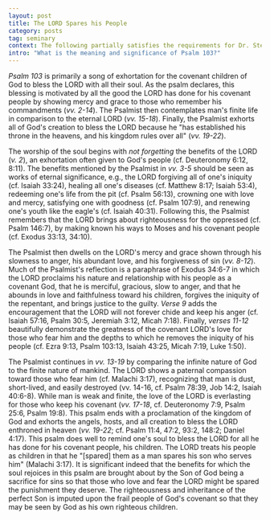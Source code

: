 ```yaml
---
layout: post
title: The LORD Spares his People
category: posts
tag: seminary
context: The following partially satisfies the requirements for Dr. Steven McKinion's Biblical Hermeneutics class at Southeastern Baptist Theological Seminary.
intro: "What is the meaning and significance of Psalm 103?"
---
```


<cite class='bibleref' title='Psalm 103'>Psalm 103</cite> is primarily a song of exhortation for the covenant children of God to bless the LORD with all their soul. As the psalm declares, this blessing is motivated by all the good the LORD has done for his covenant people by showing mercy and grace to those who remember his commandments (<cite class='bibleref' title='Psalm 103:2-14'>vv. 2-14</cite>). The Psalmist then contemplates man's finite life in comparison to the eternal LORD (<cite class='bibleref' title='Psalm 103:15-18'>vv. 15-18</cite>). Finally, the Psalmist exhorts all of God's creation to bless the LORD because he "has established his throne in the heavens, and his kingdom rules over all" (<cite class='bibleref' title='Psalm 103:19-22'>vv. 19-22</cite>).

The worship of the soul begins with *not forgetting* the benefits of the LORD (<cite class='bibleref' title='Psalm 103:2'>v. 2</cite>), an exhortation often given to God's people (cf. Deuteronomy 6:12, 8:11). The benefits mentioned by the Psalmist in <cite class='bibleref' title='Psalm 103:3-5'>vv. 3-5</cite> should be seen as works of eternal significance, e.g., the LORD forgiving all of one's iniquity (cf. Isaiah 33:24), healing all one's diseases (cf. Matthew 8:17; Isaiah 53:4), redeeming one's life from the pit (cf. Psalm 56:13), crowning one with love and mercy, satisfying one with goodness (cf. Psalm 107:9), and renewing one's youth like the eagle's (cf. Isaiah 40:31). Following this, the Psalmist remembers that the LORD brings about righteousness for the oppressed (cf. Psalm 146:7), by making known his ways to Moses and his covenant people (cf. Exodus 33:13, 34:10).

The Psalmist then dwells on the LORD's mercy and grace shown through his slowness to anger, his abundant love, and his forgiveness of sin (<cite class='bibleref' title='Psalm 103:8-12'>vv. 8-12</cite>). Much of the Psalmist's reflection is a paraphrase of Exodus 34:6-7 in which the LORD proclaims his nature and relationship with his people as a covenant God, that he is merciful, gracious, slow to anger, and that he abounds in love and faithfulness toward his children, forgives the iniquity of the repentant, and brings justice to the guilty. <cite class='bibleref' title='Psalm 103:9'>Verse 9</cite> adds the encouragement that the LORD will not forever chide and keep his anger (cf. Isaiah 57:16, Psalm 30:5, Jeremiah 3:12, Micah 7:18). Finally, <cite class='bibleref' title='Psalm 103:11-12'>verses 11-12</cite> beautifully demonstrate the greatness of the covenant LORD's love for those who fear him and the depths to which he removes the iniquity of his people (cf. Ezra 9:13, Psalm 103:13, Isaiah 43:25, Micah 7:19, Luke 1:50).

The Psalmist continues in <cite class='bibleref' title='Psalm 103:13-19'>vv. 13-19</cite> by comparing the infinite nature of God to the finite nature of mankind. The LORD shows a paternal compassion toward those who fear him (cf. Malachi 3:17), recognizing that man is dust, short-lived, and easily destroyed (vv. 14-16, cf. Psalm 78:39, Job 14:2, Isaiah 40:6-8).   While man is weak and finite, the love of the LORD is everlasting for those who keep his covenant (<cite class='bibleref' title='Psalm 103:17-18'>vv. 17-18</cite>, cf. Deuteronomy 7:9, Psalm 25:6, Psalm 19:8). This psalm ends with a proclamation of the kingdom of God and exhorts the angels, hosts, and all creation to bless the LORD enthroned in heaven (<cite class='bibleref' title='Psalm 103:19-22'>vv. 19-22</cite>; cf. Psalm 11:4, 47:2, 93:2, 148:2; Daniel 4:17).
This psalm does well to remind one's soul to bless the LORD for all he has done for his covenant people, his children. The LORD treats his people as children in that he "[spared] them as a man spares his son who serves him" (Malachi 3:17). It is significant indeed that the benefits for which the soul rejoices in this psalm are brought about by the Son of God being a sacrifice for sins so that those who love and fear the LORD might be spared the punishment they deserve. The righteousness and inheritance of the perfect Son is imputed upon the frail people of God's covenant so that they may be seen by God as his own righteous children.

